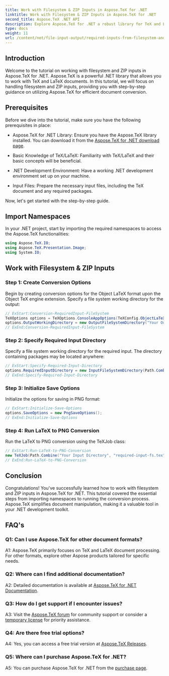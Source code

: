 ```yaml
---
title: Work with Filesystem & ZIP Inputs in Aspose.TeX for .NET
linktitle: Work with Filesystem & ZIP Inputs in Aspose.TeX for .NET
second_title: Aspose.TeX .NET API
description: Explore Aspose.TeX for .NET a robust library for TeX and LaTeX document handling. Efficiently convert files with filesystem and ZIP inputs.
type: docs
weight: 11
url: /content/net/file-input-output/required-inputs-from-filesystem-and-zip/
---
```

## Introduction

Welcome to the tutorial on working with filesystem and ZIP inputs in Aspose.TeX for .NET. Aspose.TeX is a powerful .NET library that allows you to work with TeX and LaTeX documents. In this tutorial, we will focus on handling filesystem and ZIP inputs, providing you with step-by-step guidance on utilizing Aspose.TeX for efficient document conversion.

## Prerequisites

Before we dive into the tutorial, make sure you have the following prerequisites in place:

- Aspose.TeX for .NET Library: Ensure you have the Aspose.TeX library installed. You can download it from the [Aspose.TeX for .NET download page](https://releases.aspose.com/tex/net/).

- Basic Knowledge of TeX/LaTeX: Familiarity with TeX/LaTeX and their basic concepts will be beneficial.

- .NET Development Environment: Have a working .NET development environment set up on your machine.

- Input Files: Prepare the necessary input files, including the TeX document and any required packages.

Now, let's get started with the step-by-step guide.

## Import Namespaces

In your .NET project, start by importing the required namespaces to access the Aspose.TeX functionalities:

```csharp
using Aspose.TeX.IO;
using Aspose.TeX.Presentation.Image;
using System.IO;
```

## Work with Filesystem & ZIP Inputs

### Step 1: Create Conversion Options

Begin by creating conversion options for the Object LaTeX format upon the Object TeX engine extension. Specify a file system working directory for the output:

```csharp
// ExStart:Conversion-RequiredInput-FileSystem
TeXOptions options = TeXOptions.ConsoleAppOptions(TeXConfig.ObjectLaTeX);
options.OutputWorkingDirectory = new OutputFileSystemDirectory("Your Output Directory");
// ExEnd:Conversion-RequiredInput-FileSystem
```

### Step 2: Specify Required Input Directory

Specify a file system working directory for the required input. The directory containing packages may be located anywhere:

```csharp
// ExStart:Specify-Required-Input-Directory
options.RequiredInputDirectory = new InputFileSystemDirectory(Path.Combine("Your Input Directory", "packages"));
// ExEnd:Specify-Required-Input-Directory
```

### Step 3: Initialize Save Options

Initialize the options for saving in PNG format:

```csharp
// ExStart:Initialize-Save-Options
options.SaveOptions = new PngSaveOptions();
// ExEnd:Initialize-Save-Options
```

### Step 4: Run LaTeX to PNG Conversion

Run the LaTeX to PNG conversion using the TeXJob class:

```csharp
// ExStart:Run-LaTeX-to-PNG-Conversion
new TeXJob(Path.Combine("Your Input Directory", "required-input-fs.tex"), new ImageDevice(), options).Run();
// ExEnd:Run-LaTeX-to-PNG-Conversion
```

## Conclusion

Congratulations! You've successfully learned how to work with filesystem and ZIP inputs in Aspose.TeX for .NET. This tutorial covered the essential steps from importing namespaces to running the conversion process. Aspose.TeX simplifies document manipulation, making it a valuable tool in your .NET development toolkit.

## FAQ's

### Q1: Can I use Aspose.TeX for other document formats?

A1: Aspose.TeX primarily focuses on TeX and LaTeX document processing. For other formats, explore other Aspose products tailored for specific needs.

### Q2: Where can I find additional documentation?

A2: Detailed documentation is available at [Aspose.TeX for .NET Documentation](https://reference.aspose.com/tex/net/).

### Q3: How do I get support if I encounter issues?

A3: Visit the [Aspose.TeX forum](https://forum.aspose.com/c/tex/47) for community support or consider a [temporary license](https://purchase.aspose.com/temporary-license/) for priority assistance.

### Q4: Are there free trial options?

A4: Yes, you can access a free trial version at [Aspose.TeX Releases](https://releases.aspose.com/).

### Q5: Where can I purchase Aspose.TeX for .NET?

A5: You can purchase Aspose.TeX for .NET from the [purchase page](https://purchase.aspose.com/buy).